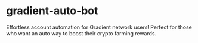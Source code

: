 # gradient-auto-bot
Effortless account automation for Gradient network users! Perfect for those who want an auto way to boost their crypto farming rewards.
